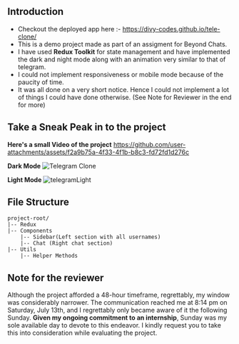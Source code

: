 ## Introduction
- Checkout the deployed app here :- https://divy-codes.github.io/tele-clone/
- This is a demo project made as part of an assigment for Beyond Chats.
- I have used **Redux Toolkit** for state management and have implemented the dark and night mode along with an animation very similar to that of telegram.
- I could not implement responsiveness or mobile mode because of the paucity of time.
- It was all done on a very short notice. Hence I could not implement a lot of things I could have done otherwise. (See Note for Reviewer in the end for more)

## Take a Sneak Peak in to the project
**Here's a small Video of the project**
https://github.com/user-attachments/assets/f2a9b75a-4f33-4f1b-b8c3-fd72fd1d276c


**Dark Mode**
![Telegram Clone](https://github.com/user-attachments/assets/528793a7-ca0e-47fe-aba5-e1f7bbd2147c)


**Light Mode**
![telegramLight](https://github.com/user-attachments/assets/1697dfe3-25ea-4b7f-88f5-7a1f75690487)


## File Structure
 ```
 project-root/
 |-- Redux
 |-- Components
     |-- Sidebar(Left section with all usernames)
     |-- Chat (Right chat section) 
 |-- Utils
     |-- Helper Methods
 ```

## Note for the reviewer
Although the project afforded a 48-hour timeframe, regrettably, my window was considerably narrower. The communication reached me at 8:14 pm on Saturday, July 13th, and I regrettably only became aware of it the following Sunday. **Given my ongoing commitment to an internship**, Sunday was my sole available day to devote to this endeavor. I kindly request you to take this into consideration while evaluating the project.
